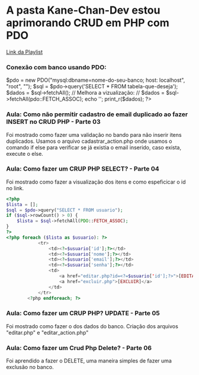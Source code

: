 # A pasta Kane-Chan-Dev estou aprimorando CRUD em PHP com PDO
[Link da Playlist](https://www.youtube.com/watch?v=R19QXNzY504&list=PLXbKgo5jPQE-hiDPpimuEU_VmrXfnvD65)


### Conexão com banco usando PDO:

<?php 
<!-- // Conexão com o banco de dados -->
$pdo = new PDO("mysql:dbname=nome-do-seu-banco; host: localhost", "root", "");

<!-- // Consulta ao banco de dados -->
$sql = $pdo->query('SELECT * FROM tabela-que-deseja');

<!-- // Buscar todos os dados -->
$dados = $sql->fetchAll();
// Melhora a vizualização:
// $dados = $sql->fetchAll(pdo::FETCH_ASSOC);

<!-- // Exibir os dados -->
echo '';
print_r($dados);
?>

### Aula: Como não permitir cadastro de email duplicado ao fazer INSERT no CRUD PHP - Parte 03
Foi mostrado como fazer uma validação no bando para não inserir itens duplicados.
Usamos o arquivo cadastrar_action.php onde usamos o comando if else para verificar se já existia o email inserido, caso exista, execute o else.

### Aula: Como fazer um CRUP PHP SELECT? - Parte 04
Foi mostrado como fazer a visualização dos itens e como espeficicar o id no link.
~~~php
<?php
$lista = [];
$sql = $pdo->query("SELECT * FROM usuario");
if ($sql->rowCount() > 0) {
    $lista = $sql->fetchAll(PDO::FETCH_ASSOC);
}
?>
<?php foreach ($lista as $usuario): ?>
            <tr>
                <td><?=$usuario['id'];?></td>
                <td><?=$usuario['nome'];?></td>
                <td><?=$usuario['email'];?></td>
                <td><?=$usuario['senha'];?></td>
                <td>
                    <a href="editar.php?id=<?=$usuario['id'];?>">[EDITAR]</a>
                    <a href="excluir.php">[EXCLUIR]</a>
                </td>
            </tr>
        <?php endforeach; ?>
~~~

### Aula: Como fazer um CRUP PHP? UPDATE - Parte 05
Foi mostrado como fazer o <UPDATE> dos dados do banco.
Criação dos arquivos "editar.php" e "editar_action.php"

### Aula: Como fazer um Crud Php Delete? - Parte 06
Foi aprendido a fazer o DELETE, uma maneira simples de fazer uma exclusão no banco.